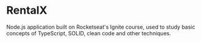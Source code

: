 # RentalX

Node.js application built on Rocketseat's Ignite course, used to study basic concepts of TypeScript, SOLID, clean code and other techniques.
